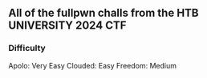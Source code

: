 ## All of the fullpwn challs from the HTB UNIVERSITY 2024 CTF

### Difficulty
Apolo: Very Easy
Clouded: Easy
Freedom: Medium
